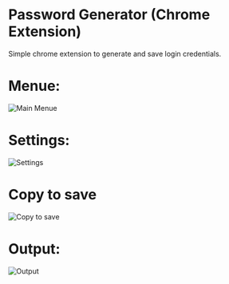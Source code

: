 # Password Generator (Chrome Extension)

Simple chrome extension to generate and save login credentials.
# Menue:
![Main Menue](https://i.ibb.co/BzN6fjF/Main.png)
# Settings:
![Settings](https://i.ibb.co/Y8CyrmF/Length.png)
# Copy to save
![Copy to save](https://i.ibb.co/X7mqvfn/Copy-To-Save.png)
# Output:
![Output](https://i.ibb.co/f02RWKw/Output.png)

